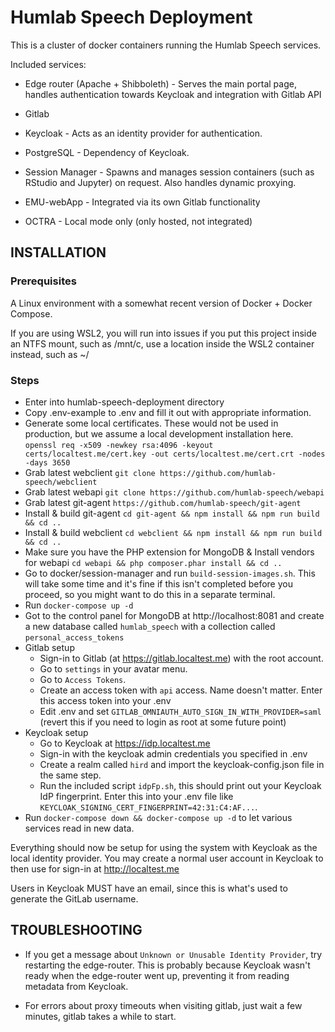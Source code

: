 # Humlab Speech Deployment

This is a cluster of docker containers running the Humlab Speech services.

Included services:
* Edge router (Apache + Shibboleth) - Serves the main portal page, handles authentication towards Keycloak and integration with Gitlab API

* Gitlab

* Keycloak - Acts as an identity provider for authentication.

* PostgreSQL - Dependency of Keycloak.

* Session Manager - Spawns and manages session containers (such as RStudio and Jupyter) on request. Also handles dynamic proxying.

* EMU-webApp - Integrated via its own Gitlab functionality

* OCTRA - Local mode only (only hosted, not integrated)


## INSTALLATION

### Prerequisites
A Linux environment with a somewhat recent version of Docker + Docker Compose.

If you are using WSL2, you will run into issues if you put this project inside an NTFS mount, such as /mnt/c, use a location inside the WSL2 container instead, such as ~/

### Steps
* Enter into humlab-speech-deployment directory
* Copy .env-example to .env and fill it out with appropriate information.
* Generate some local certificates. These would not be used in production, but we assume a local development installation here. `openssl req -x509 -newkey rsa:4096 -keyout certs/localtest.me/cert.key -out certs/localtest.me/cert.crt -nodes -days 3650`
* Grab latest webclient `git clone https://github.com/humlab-speech/webclient`
* Grab latest webapi `git clone https://github.com/humlab-speech/webapi`
* Grab latest git-agent `https://github.com/humlab-speech/git-agent`
* Install & build git-agent `cd git-agent && npm install && npm run build && cd ..`
* Install & build webclient `cd webclient && npm install && npm run build && cd ..`
* Make sure you have the PHP extension for MongoDB & Install vendors for webapi `cd webapi && php composer.phar install && cd ..`
* Go to docker/session-manager and run `build-session-images.sh`. This will take some time and it's fine if this isn't completed before you proceed, so you might want to do this in a separate terminal.
* Run `docker-compose up -d`
* Got to the control panel for MongoDB at http://localhost:8081 and create a new database called `humlab_speech` with a collection called `personal_access_tokens`
* Gitlab setup
  * Sign-in to Gitlab (at https://gitlab.localtest.me) with the root account.
  * Go to `settings` in your avatar menu.
  * Go to `Access Tokens`.
  * Create an access token with `api` access. Name doesn't matter. Enter this access token into your .env 
  * Edit .env and set `GITLAB_OMNIAUTH_AUTO_SIGN_IN_WITH_PROVIDER=saml` (revert this if you need to login as root at some future point)
* Keycloak setup
  * Go to Keycloak at https://idp.localtest.me
  * Sign-in with the keycloak admin credentials you specified in .env
  * Create a realm called `hird` and import the keycloak-config.json file in the same step.
  * Run the included script `idpFp.sh`, this should print out your Keycloak IdP fingerprint. Enter this into your .env file like `KEYCLOAK_SIGNING_CERT_FINGERPRINT=42:31:C4:AF...`.  
* Run `docker-compose down && docker-compose up -d` to let various services read in new data.

Everything should now be setup for using the system with Keycloak as the local identity provider. You may create a normal user account in Keycloak to then use for sign-in at http://localtest.me

Users in Keycloak MUST have an email, since this is what's used to generate the GitLab username.

## TROUBLESHOOTING

* If you get a message about `Unknown or Unusable Identity Provider`, try restarting the edge-router. This is probably because Keycloak wasn't ready when the edge-router went up, preventing it from reading metadata from Keycloak.

* For errors about proxy timeouts when visiting gitlab, just wait a few minutes, gitlab takes a while to start.

